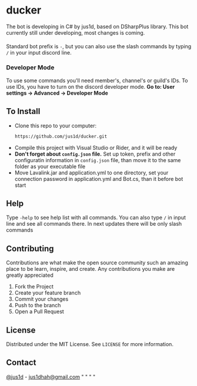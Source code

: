 # ducker
The bot is developing in C# by jus1d, based on DSharpPlus library. This bot currently still under developing, most changes is coming. 
####
Standard bot prefix is `-`, but you can also use the slash commands by typing `/` in your input discord line.

### Developer Mode
To use some commands you'll need member's, channel's or guild's IDs. To use IDs, you have to turn on the discord developer mode. **Go to: User settings -> Advanced -> Developer Mode**

## To Install
* Clone this repo to your computer:
  ```bash 
  https://github.com/jus1d/ducker.git
* Compile this project with Visual Studio or Rider, and it will be ready
* **Don't forget about `config.json` file.** Set up token, prefix and other configuratin information in `config.json` file, than move it to the same folder as your executable file
* Move Lavalink.jar and application.yml to one directory, set your connection password in application.yml and Bot.cs, than it before bot start

## Help
Type `-help` to see help list with all commands. You can also type `/` in input line and see all commands there. In next updates there will be only slash commands

## Contributing
Contributions are what make the open source community such an amazing place to be learn, inspire, and create. Any contributions you make are greatly appreciated

1. Fork the Project
2. Create your feature branch
3. Commit your changes
4. Push to the branch
5. Open a Pull Request

## License

Distributed under the MIT License. See `LICENSE` for more information.

## Contact

[@jus1d](https://twitter.com/jus1dq) - jus1dhah@gmail.com
" " 
" " 
